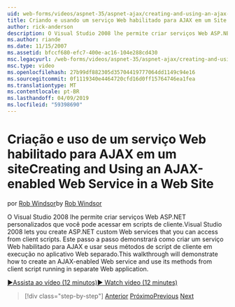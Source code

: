 ```yaml
---
uid: web-forms/videos/aspnet-35/aspnet-ajax/creating-and-using-an-ajax-enabled-web-service-in-a-web-site
title: Criando e usando um serviço Web habilitado para AJAX em um Site da Web | Microsoft Docs
author: rick-anderson
description: O Visual Studio 2008 lhe permite criar serviços Web ASP.NET personalizados que você pode acessar em scripts de cliente. Este passo a passo demonstrará como criar um AJ...
ms.author: riande
ms.date: 11/15/2007
ms.assetid: bfccf680-efc7-400e-ac16-104e288cd430
msc.legacyurl: /web-forms/videos/aspnet-35/aspnet-ajax/creating-and-using-an-ajax-enabled-web-service-in-a-web-site
msc.type: video
ms.openlocfilehash: 27b99df882305d35704419777064dd1149c94e16
ms.sourcegitcommit: 0f1119340e4464720cfd16d0ff15764746ea1fea
ms.translationtype: MT
ms.contentlocale: pt-BR
ms.lasthandoff: 04/09/2019
ms.locfileid: "59398690"
---
```

# <a name="creating-and-using-an-ajax-enabled-web-service-in-a-web-site"></a><span data-ttu-id="e76ad-104">Criação e uso de um serviço Web habilitado para AJAX em um site</span><span class="sxs-lookup"><span data-stu-id="e76ad-104">Creating and Using an AJAX-enabled Web Service in a Web Site</span></span>

<span data-ttu-id="e76ad-105">por [Rob Windsor](https://twitter.com/robwindsor)</span><span class="sxs-lookup"><span data-stu-id="e76ad-105">by [Rob Windsor](https://twitter.com/robwindsor)</span></span>

<span data-ttu-id="e76ad-106">O Visual Studio 2008 lhe permite criar serviços Web ASP.NET personalizados que você pode acessar em scripts de cliente.</span><span class="sxs-lookup"><span data-stu-id="e76ad-106">Visual Studio 2008 lets you create ASP.NET custom Web services that you can access from client scripts.</span></span> <span data-ttu-id="e76ad-107">Este passo a passo demonstrará como criar um serviço Web habilitado para AJAX e usar seus métodos de script de cliente em execução no aplicativo Web separado.</span><span class="sxs-lookup"><span data-stu-id="e76ad-107">This walkthrough will demonstrate how to create an AJAX-enabled Web service and use its methods from client script running in separate Web application.</span></span>

[<span data-ttu-id="e76ad-108">&#9654;Assista ao vídeo (12 minutos)</span><span class="sxs-lookup"><span data-stu-id="e76ad-108">&#9654; Watch video (12 minutes)</span></span>](https://channel9.msdn.com/Blogs/ASP-NET-Site-Videos/creating-and-using-an-ajax-enabled-web-service-in-a-web-site)

> [!div class="step-by-step"]
> <span data-ttu-id="e76ad-109">[Anterior](adding-ajax-functionality-to-an-existing-aspnet-page.md)
> [Próximo](aspnet-ajax-a-demonstration-of-aspnet-ajax.md)</span><span class="sxs-lookup"><span data-stu-id="e76ad-109">[Previous](adding-ajax-functionality-to-an-existing-aspnet-page.md)
[Next](aspnet-ajax-a-demonstration-of-aspnet-ajax.md)</span></span>
